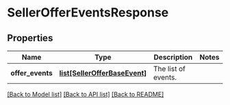 # SellerOfferEventsResponse

## Properties
Name | Type | Description | Notes
------------ | ------------- | ------------- | -------------
**offer_events** | [**list[SellerOfferBaseEvent]**](SellerOfferBaseEvent.md) | The list of events. | 

[[Back to Model list]](../README.md#documentation-for-models) [[Back to API list]](../README.md#documentation-for-api-endpoints) [[Back to README]](../README.md)


